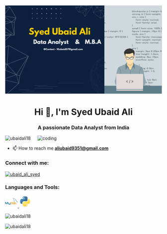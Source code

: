 ![logo](https://github.com/Ubaidali18/Ubaidali18/blob/main/github%20banner%20ubaid%20ali.png)
<h1 align="center">Hi 👋, I'm Syed Ubaid Ali</h1>
<h3 align="center">A passionate Data Analyst from India</h3>

<img align="right" alt="coding" width="400" src="https://encrypted-tbn0.gstatic.com/images?q=tbn:ANd9GcRjG8HhMzsw476T7P6SeRg-IxFySVKXWTXQSA&usqp=CAU">

<p align="left"> <img src="https://komarev.com/ghpvc/?username=ubaidali18&label=Profile%20views&color=0e75b6&style=flat" alt="ubaidali18" /> </p>

- 📫 How to reach me **aliubaid9351@gmail.com**

<h3 align="left">Connect with me:</h3>
<p align="left">
<a href="https://instagram.com/ubaid_ali_syed" target="blank"><img align="center" src="https://raw.githubusercontent.com/rahuldkjain/github-profile-readme-generator/master/src/images/icons/Social/instagram.svg" alt="ubaid_ali_syed" height="30" width="40" /></a>
</p>

<h3 align="left">Languages and Tools:</h3>
<p align="left"> <a href="https://www.mysql.com/" target="_blank" rel="noreferrer"> <img src="https://raw.githubusercontent.com/devicons/devicon/master/icons/mysql/mysql-original-wordmark.svg" alt="mysql" width="40" height="40"/> </a> <a href="https://www.python.org" target="_blank" rel="noreferrer"> <img src="https://raw.githubusercontent.com/devicons/devicon/master/icons/python/python-original.svg" alt="python" width="40" height="40"/> </a> </p>

<p><img align="center" src="https://github-readme-stats.vercel.app/api/top-langs?username=ubaidali18&show_icons=true&locale=en&layout=compact" alt="ubaidali18" /></p>

<p><img align="center" src="https://github-readme-streak-stats.herokuapp.com/?user=ubaidali18&" alt="ubaidali18" /></p>
